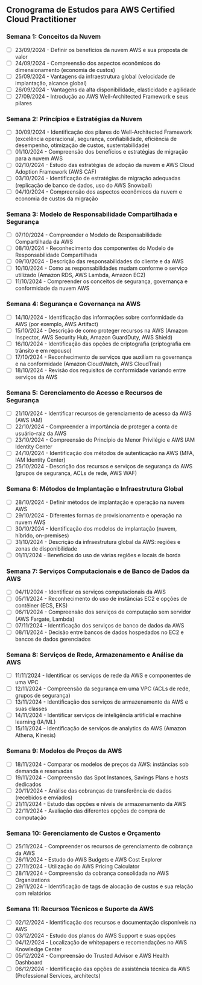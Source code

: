 ## Cronograma de Estudos para AWS Certified Cloud Practitioner

### Semana 1: Conceitos da Nuvem

- [ ] 23/09/2024 - Definir os benefícios da nuvem AWS e sua proposta de valor
- [ ] 24/09/2024 - Compreensão dos aspectos econômicos do dimensionamento (economia de custos)
- [ ] 25/09/2024 - Vantagens da infraestrutura global (velocidade de implantação, alcance global)
- [ ] 26/09/2024 - Vantagens da alta disponibilidade, elasticidade e agilidade
- [ ] 27/09/2024 - Introdução ao AWS Well-Architected Framework e seus pilares

### Semana 2: Princípios e Estratégias da Nuvem

- [ ] 30/09/2024 - Identificação dos pilares do Well-Architected Framework (excelência operacional, segurança, confiabilidade, eficiência de desempenho, otimização de custos, sustentabilidade)
- [ ] 01/10/2024 - Compreensão dos benefícios e estratégias de migração para a nuvem AWS
- [ ] 02/10/2024 - Estudo das estratégias de adoção da nuvem e AWS Cloud Adoption Framework (AWS CAF)
- [ ] 03/10/2024 - Identificação de estratégias de migração adequadas (replicação de banco de dados, uso do AWS Snowball)
- [ ] 04/10/2024 - Compreensão dos aspectos econômicos da nuvem e economia de custos da migração

### Semana 3: Modelo de Responsabilidade Compartilhada e Segurança

- [ ] 07/10/2024 - Compreender o Modelo de Responsabilidade Compartilhada da AWS
- [ ] 08/10/2024 - Reconhecimento dos componentes do Modelo de Responsabilidade Compartilhada
- [ ] 09/10/2024 - Descrição das responsabilidades do cliente e da AWS
- [ ] 10/10/2024 - Como as responsabilidades mudam conforme o serviço utilizado (Amazon RDS, AWS Lambda, Amazon EC2)
- [ ] 11/10/2024 - Compreender os conceitos de segurança, governança e conformidade da nuvem AWS

### Semana 4: Segurança e Governança na AWS

- [ ] 14/10/2024 - Identificação das informações sobre conformidade da AWS (por exemplo, AWS Artifact)
- [ ] 15/10/2024 - Descrição de como proteger recursos na AWS (Amazon Inspector, AWS Security Hub, Amazon GuardDuty, AWS Shield)
- [ ] 16/10/2024 - Identificação das opções de criptografia (criptografia em trânsito e em repouso)
- [ ] 17/10/2024 - Reconhecimento de serviços que auxiliam na governança e na conformidade (Amazon CloudWatch, AWS CloudTrail)
- [ ] 18/10/2024 - Revisão dos requisitos de conformidade variando entre serviços da AWS

### Semana 5: Gerenciamento de Acesso e Recursos de Segurança

- [ ] 21/10/2024 - Identificar recursos de gerenciamento de acesso da AWS (AWS IAM)
- [ ] 22/10/2024 - Compreender a importância de proteger a conta de usuário-raiz da AWS
- [ ] 23/10/2024 - Compreensão do Princípio de Menor Privilégio e AWS IAM Identity Center
- [ ] 24/10/2024 - Identificação dos métodos de autenticação na AWS (MFA, IAM Identity Center)
- [ ] 25/10/2024 - Descrição dos recursos e serviços de segurança da AWS (grupos de segurança, ACLs de rede, AWS WAF)

### Semana 6: Métodos de Implantação e Infraestrutura Global

- [ ] 28/10/2024 - Definir métodos de implantação e operação na nuvem AWS
- [ ] 29/10/2024 - Diferentes formas de provisionamento e operação na nuvem AWS
- [ ] 30/10/2024 - Identificação dos modelos de implantação (nuvem, híbrido, on-premises)
- [ ] 31/10/2024 - Descrição da infraestrutura global da AWS: regiões e zonas de disponibilidade
- [ ] 01/11/2024 - Benefícios do uso de várias regiões e locais de borda

### Semana 7: Serviços Computacionais e de Banco de Dados da AWS

- [ ] 04/11/2024 - Identificar os serviços computacionais da AWS
- [ ] 05/11/2024 - Reconhecimento do uso de instâncias EC2 e opções de contêiner (ECS, EKS)
- [ ] 06/11/2024 - Compreensão dos serviços de computação sem servidor (AWS Fargate, Lambda)
- [ ] 07/11/2024 - Identificação dos serviços de banco de dados da AWS
- [ ] 08/11/2024 - Decisão entre bancos de dados hospedados no EC2 e bancos de dados gerenciados

### Semana 8: Serviços de Rede, Armazenamento e Análise da AWS

- [ ] 11/11/2024 - Identificar os serviços de rede da AWS e componentes de uma VPC
- [ ] 12/11/2024 - Compreensão da segurança em uma VPC (ACLs de rede, grupos de segurança)
- [ ] 13/11/2024 - Identificação dos serviços de armazenamento da AWS e suas classes
- [ ] 14/11/2024 - Identificar serviços de inteligência artificial e machine learning (IA/ML)
- [ ] 15/11/2024 - Identificação de serviços de analytics da AWS (Amazon Athena, Kinesis)

### Semana 9: Modelos de Preços da AWS

- [ ] 18/11/2024 - Comparar os modelos de preços da AWS: instâncias sob demanda e reservadas
- [ ] 19/11/2024 - Compreensão das Spot Instances, Savings Plans e hosts dedicados
- [ ] 20/11/2024 - Análise das cobranças de transferência de dados (recebidos e enviados)
- [ ] 21/11/2024 - Estudo das opções e níveis de armazenamento da AWS
- [ ] 22/11/2024 - Avaliação das diferentes opções de compra de computação

### Semana 10: Gerenciamento de Custos e Orçamento

- [ ] 25/11/2024 - Compreender os recursos de gerenciamento de cobrança da AWS
- [ ] 26/11/2024 - Estudo do AWS Budgets e AWS Cost Explorer
- [ ] 27/11/2024 - Utilização do AWS Pricing Calculator
- [ ] 28/11/2024 - Compreensão da cobrança consolidada no AWS Organizations
- [ ] 29/11/2024 - Identificação de tags de alocação de custos e sua relação com relatórios

### Semana 11: Recursos Técnicos e Suporte da AWS

- [ ] 02/12/2024 - Identificação dos recursos e documentação disponíveis na AWS
- [ ] 03/12/2024 - Estudo dos planos do AWS Support e suas opções
- [ ] 04/12/2024 - Localização de whitepapers e recomendações no AWS Knowledge Center
- [ ] 05/12/2024 - Compreensão do Trusted Advisor e AWS Health Dashboard
- [ ] 06/12/2024 - Identificação das opções de assistência técnica da AWS (Professional Services, architects)
